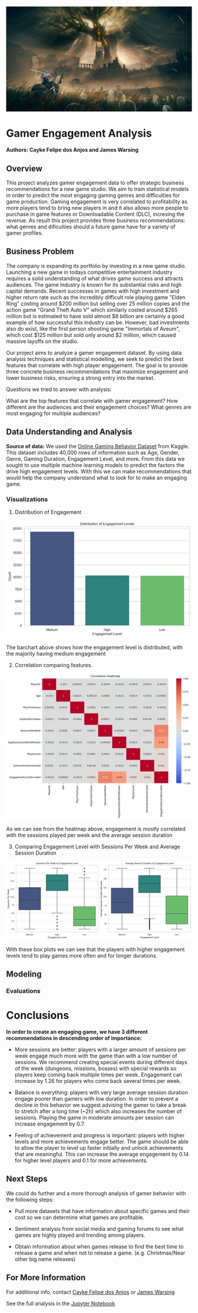 ![elden_ring](images/eldenring.jpg)
# Gamer Engagement Analysis
#### Authors: Cayke Felipe dos Anjos and James Warsing
## Overview
This project analyzes gamer engagement data to offer strategic business recommendations for a new game studio. We aim to train statistical models in order to predict the most engaging gaming genres and difficulties for game production. Gaming engagement is very correlated to profitability as more players tend to bring new players in and it also allows more people to purchase in game features or Downloadable Content (DLC), incresing the revenue. As result this project provides three business recommendations: what genres and dificulties should a future game have for a variety of gamer profiles.

## Business Problem
The company is expanding its portfolio by investing in a new game studio. Launching a new game in todays competitive entertainment industry requires a solid understanding of what drives game success and attracts audiences. The game industry is known for its substantial risks and high capital demands. Recent successes in games with high investment and higher return rate such as the incredibly difficult role playing game "Elden Ring" costing around $200 million but selling over 25 million copies and the action game "Grand Theft Auto V" which similarly costed around $265 million but is estimated to have sold almost $8 billion are certainly a good example of how successful this industry can be. However, bad investments also do exist, like the first person shooting game "Immortals of Aveum", which cost $125 million but sold only around $2 million, which caused massive layoffs on the studio.

Our project aims to analyze a gamer engagement dataset. By using data analysis techniques and statistical modelling, we seek to predict the best features that correlate with high player engagement. The goal is to provide three concrete business recommendations that maximize engagement and lower business risks, ensuring a strong entry into the market.

Questions we tried to answer with analysis:

What are the top features that correlate with gamer engagement?
How different are the audiences and their engagement choices?
What genres are most engaging for multiple audiences?

## Data Understanding and Analysis
__Source of data:__ We used the [Online Gaming Behavior Dataset](https://www.kaggle.com/datasets/rabieelkharoua/predict-online-gaming-behavior-dataset) from Kaggle. This dataset includes 40,000 rows of information such as Age, Gender, Genre, Gaming Duration, Engagement Level, and more. From this data we sought to use multiple machine learning models to predict the factors the drive high engagement levels. With this we can make recommendations that would help the company understand what to look for to make an engaging game.

### Visualizations
1. Distribution of Engagement

![bar_chart](images/bar%20chart.png)

The barchart above shows how the engagement level is distributed, with the majority having medium engagement

2. Correlation comparing features.

![correlation](images/correlation.png)

As we can see from the heatmap above, engagement is mostly correlated with the sessions played per week and the average session duration

3. Comparing Engagement Level with Sessions Per Week and Average Session Duration

![box_plot](images/box%20plot.png)

With these box plots we can see that the players with higher engagement levels tend to play games more often and for longer durations.

## Modeling
### Evaluations

# Conclusions

__In order to create an engaging game, we have 3 different recommendations in descending order of importance:__
- More sessions are better: players with a larger amount of sessions per week engage much more with the game than with a low number of sessions. We recommend creating special events during different days of the week (dungeons, missions, bosses) with special rewards so players keep coming back multiple times per week. Engagement can increase by 1.26 for players who come back several times per week.

  
- Balance is everything: players with very large average session duration engage poorer than gamers with low duration. In order to prevent a decline in this behavior we suggest advising the gamer to take a break to stretch after a long time (~2h) which also increases the number of sessions. Playing the game in moderate amounts per session can increase engagement by 0.7.

- Feeling of achievement and progress is important: players with higher levels and more achievements engage better. The game should be able to allow the player to level up faster initially and unlock achievements that are meaningful. This can increase the average engagement by 0.14 for higher level players and 0.1 for more achievements.

## Next Steps
We could do further and a more thorough analysis of gamer behavior with the following steps:

- Pull more datasets that have information about specific games and their cost so we can determine what games are profitable.

- Sentiment analysis from social media and gaming forums to see what games are highly played and trending among players.

- Obtain information about when games release to find the best time to release a game and when not to release a game. (e.g. Christmas/Near other big name releases)

## For More Information

For additional info, contact [Cayke Felipe dos Anjos]() or [James Warsing](www.linkedin.com/in/jameswarsing)

See the full analysis in the [Jupyter Notebook]()